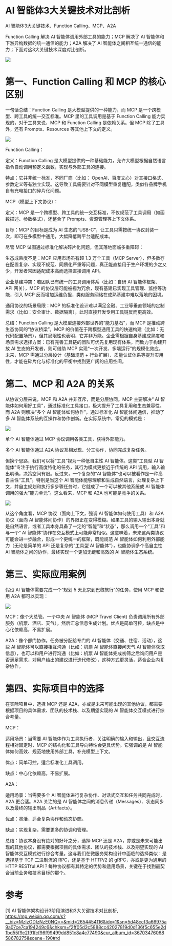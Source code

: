 # AI 智能体3大关键技术对比剖析

AI 智能体3大关键技术、Function Calling、MCP、A2A

Function Calling 解决 AI 智能体调用外部工具的能力；MCP 解决了 AI 智能体和下游异构数据的统一通信的能力；A2A 解决了 AI 智能体之间相互统一通信的能力；下面对这3大关键技术深度对比剖析。

![](.03_MCP_A2A_2_images/图1.png)

# 第一、Function Calling 和 MCP 的核心区别

一句话总结：Function Calling 是大模型提供的一种能力，而 MCP 是一个跨模型、跨工具的统一交互标准。MCP 里的工具调用是基于 Function Calling 能力实现的，对于工具来说，MCP 和 Function Calling 是依赖关系。但 MCP 除了工具外，还有 Prompts、Resources 等其他上下文的定义。

![](.03_MCP_A2A_2_images/MCP_Function_call.png)

Function Calling：

定义：Function Calling 是大模型提供的一种基础能力，允许大模型根据自然语言指令自动调用预定义函数，实现与外部工具的连接。

特点：它并非统一标准，不同厂商（比如： OpenAI、百度文心）对其接口格式、参数定义等有独立实现。这导致工具需要针对不同模型重复适配，类似各品牌手机自有充电接口的碎片化问题。

MCP（模型上下文协议）：

定义：MCP 是一个跨模型、跨工具的统一交互标准，不仅规范了工具调用（如函数描述、参数格式），还整合了 Prompts、资源管理等上下文体系。

目标：MCP 的目标是成为 AI 生态的“USB-C”，让工具只需按统一协议封装一次，即可在多模型中通用，大幅降低跨平台适配成本。

尽管 MCP 试图通过标准化解决碎片化问题，但其落地面临多重障碍：

生态成熟度不足：MCP 应用市场虽有超 1.3 万个工具（MCP Server），但多数存在配置复杂、实现不规范、同质化严重等问题，真正能直接用于生产环境的少之又少，开发者常因适配成本高而选择直接调用 API。

企业基建冲突：若团队已有统一的工具调用体系（比如：自研 AI 智能体框架、API 网关），MCP 的协议层可能被视为冗余，现有基建已实现工具管理、监控等功能，引入 MCP 反而增加运维负担，类似服务网格在成熟基建中难以落地的困境。

通用协议的场景局限：MCP 的标准化设计难以满足金融、工业等垂直领域的定制需求（比如：安全审计、数据隔离），此时直接开发专用工具链反而更高效。

总结：Function Calling 是大模型连接外部世界的“能力基石”，而 MCP 是推动跨生态协同的“协议桥梁”。MCP 的价值在于跨模型通用工具的快速构建（比如：无代码配置场景），但其局限性也表明，它并非万能。企业需根据自身基建成熟度和场景需求选择方案：已有完善工具链的团队可优先复用现有体系，而致力于构建开放 AI 生态的开发者，则可借助 MCP 实现“一次开发、多端运行”的规模化效应。未来，MCP 需通过分层设计（基础规范 + 行业扩展）、质量认证体系等提升实用性，才能在碎片化与标准化的平衡中找到更广阔的应用空间。

# 第二、MCP 和 A2A 的关系

从协议分层来说，MCP 和 A2A 并非互斥，而是分层协同。MCP 主要解决“ AI 智能体如何用好工具”，通过标准化工具接口，极大提升了工具复用和生态兼容性。而 A2A 则解决“多个 AI 智能体如何协作”，通过标准化 AI 智能体间通信，推动了多 AI 智能体系统的互操作和协作创新。在实际系统中，常见的模式是：

![](.03_MCP_A2A_2_images/A2A_MCP.png)

单个 AI 智能体通过 MCP 协议调用各类工具，获得外部能力。

多个 AI 智能体通过 A2A 协议互相发现、分工协作，协同完成复杂任务。

但换个思路，我们可以将“工具”视为一种低自主性 AI 智能体。这类“工具型 AI 智能体”专注于执行高度特化的任务，其行为模式更接近于传统的 API 调用，输入输出明确，决策空间有限。反过来，一个复杂的“AI 智能体”也可以被看作是一种高自主性“工具”。特别是当这个 AI 智能体能够理解和生成自然语言，处理复杂上下文，并自主规划和执行多步骤任务时，它就成了一个可以被其他系统或 AI 智能体调用的强大“能力单元”。这么看来，MCP 和 A2A 也可能是竞争的关系。

![](.03_MCP_A2A_2_images/图2.png)

从这个角度看，MCP 协议（面向上下文，强调 AI 智能体如何使用工具）和 A2A 协议（面向 AI 智能体间协作）的界限正在变得模糊。如果工具的输入输出本身就是自然语言，或者工具本身具备了一定的“智能”和“状态”，那么调用一个“工具”和与一个“ AI 智能体”协作在交互模式上可能非常相似。这意味着，未来这两类协议可能会进一步融合，形成一个更统一的框架，既能规范 AI 智能体如何利用外部能力（无论是简单的 API 还是复杂的“工具型 AI 智能体”），也能协调多个高自主性 AI 智能体之间的协作，最终实现一个更加无缝和高效的 AI 智能体生态系统。

# 第三、实际应用案例

假设 AI 智能体需要完成一个“规划 5 天北京到巴黎旅行”的任务，使用 MCP 和使用 A2A 都可以实现：

![](.03_MCP_A2A_2_images/案例.png)

MCP：像个大总管。一个中央 AI 智能体 (MCP Travel Client) 负责调用所有外部服务（机票、酒店、天气），然后汇总信息生成计划。优点是简单可控，缺点是中心化依赖高，不易扩展。

A2A：像个部门协作。任务被分配给专门的 AI 智能体（交通、住宿、活动），这些 AI 智能体可以直接相互沟通（比如：机票 AI 智能体直接问天气 AI 智能体获取信息），也可以和用户进行沟通（比如：机票 AI 智能体完成初筛之后询问用户是否满足需求，对用户给出的建议进行迭代修改），这种方式更灵活，适合企业内复杂协作。

# 第四、实际项目中的选择

在实际项目中，选择 MCP 还是 A2A，亦或是未来可能出现的其他协议，都需要根据项目的具体需求、团队的技术栈、以及期望实现的 AI 智能体交互模式进行综合考量。

MCP：

适用场景：当需要 AI 智能体作为工具执行者，关注明确的输入和输出，且交互流程相对固定时，MCP 的结构化和工具导向特性会更具优势。它强调的是 AI 智能体如何高效、规范地使用外部工具，补充模型上下文。

优点：简单可控，适合标准化工具调用。

缺点：中心化依赖高，不易扩展。

A2A：

适用场景：当需要多个 AI 智能体进行复杂协作、对话式交互和任务共同完成时，A2A 更合适。A2A 关注的是 AI 智能体之间的消息传递（Messages）、状态同步以及最终的输出制品（Artifacts）。

优点：灵活，适合复杂协作和动态协商。

缺点：实现复杂，需要更多的协调和管理。

总结：协议本身没有绝对的好坏之分，选择 MCP 还是 A2A，亦或是未来可能出现的其他协议，都需要根据项目的具体需求、团队的技术栈、以及期望实现的 AI 智能体交互模式进行综合考量。这与我们在微服务架构设计中面临的选择类似：是选择基于 TCP 二进制流的 RPC，还是基于 HTTP/2 的 gRPC，亦或是更为通用的 HTTP RESTful API？每种协议都有其特定的优势和适用场景，关键在于找到最契合当前业务和技术目标的那个。

# 参考

[1] AI 智能体架构设计3阶段演进和3大关键技术对比剖析, https://mp.weixin.qq.com/s?__biz=MzIzODIzNzE0NQ==&mid=2654454116&idx=1&sn=5d48ccf3a66975a9a07ce7ca194249c6&chksm=f2ff05d2c5888cc42027819d0d136f5c655e2d1bd55f9c2f91fcf96f99499dd851c8a4c77490&cur_album_id=3670347606858678275&scene=190#rd
